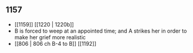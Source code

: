## 1157
- [[1159]] [[1220 | 1220b]] 
- B is forced to weep at an appointed time; and A strikes her in order to make her grief more realistic
- [[806 | 806 ch B-4 to B]] [[1192]] 

